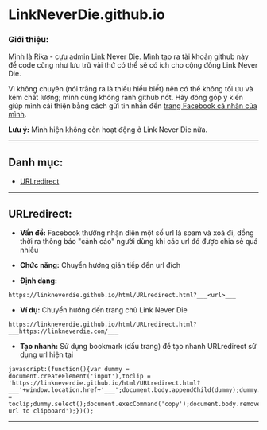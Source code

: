 # LinkNeverDie.github.io
 
### Giới thiệu:
Mình là Rika - cựu admin Link Never Die. Mình tạo ra tài khoản github này để code cũng như lưu trữ vài thứ có thể sẽ có ích cho cộng đồng Link Never Die.

Vì không chuyên (nói trắng ra là thiếu hiểu biết) nên có thể không tối ưu và kém chất lượng; mình cũng không rành github nốt. Hãy đóng góp ý kiến giúp mình cải thiện bằng cách gửi tin nhắn đến [trang Facebook cá nhân của mình](https://www.facebook.com/messages/t/NguyenThaoRi "Rika Nguyễn").

__Lưu ý:__ Mình hiện không còn hoạt động ở Link Never Die nữa.

---
## Danh mục:
- [URLredirect](#urlredirect)
---
## URLredirect:

- __Vấn đề:__ Facebook thường nhận diện một số url là spam và xoá đi, dồng thời ra thông báo "cảnh cáo" người dùng khi các url đó được chia sẻ quá nhiều

- __Chức năng:__ Chuyển hướng gián tiếp đến url đích

* __Định dạng:__ 
```
https://linkneverdie.github.io/html/URLredirect.html?___<url>___
```

- __Ví dụ:__ Chuyển hướng đến trang chủ Link Never Die

```
https://linkneverdie.github.io/html/URLredirect.html?___https://linkneverdie.com/___
```

- __Tạo nhanh:__ Sử dụng bookmark (dấu trang) để tạo nhanh URLredirect sử dụng url hiện tại
```
javascript:(function(){var dummy = document.createElement('input'),toclip = 'https://linkneverdie.github.io/html/URLredirect.html?___'+window.location.href+'___';document.body.appendChild(dummy);dummy.value = toclip;dummy.select();document.execCommand('copy');document.body.removeChild(dummy);alert('Generated url to clipboard');})();
```
---

